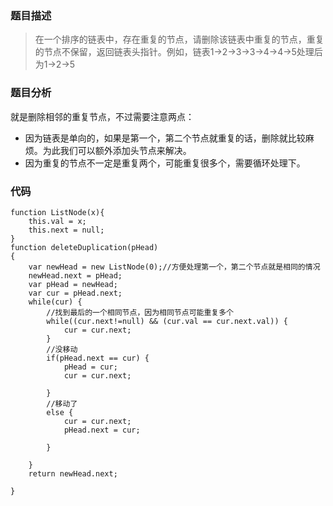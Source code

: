 ### 题目描述
> 在一个排序的链表中，存在重复的节点，请删除该链表中重复的节点，重复的节点不保留，返回链表头指针。例如，链表1->2->3->3->4->4->5处理后为1->2->5

### 题目分析
就是删除相邻的重复节点，不过需要注意两点：
- 因为链表是单向的，如果是第一个，第二个节点就重复的话，删除就比较麻烦。为此我们可以额外添加头节点来解决。
- 因为重复的节点不一定是重复两个，可能重复很多个，需要循环处理下。

### 代码
```
function ListNode(x){
    this.val = x;
    this.next = null;
}
function deleteDuplication(pHead)
{
    var newHead = new ListNode(0);//方便处理第一个，第二个节点就是相同的情况
    newHead.next = pHead;
    var pHead = newHead;
    var cur = pHead.next;
    while(cur) {
    	//找到最后的一个相同节点，因为相同节点可能重复多个
        while((cur.next!=null) && (cur.val == cur.next.val)) {
            cur = cur.next;
        }
        //没移动
        if(pHead.next == cur) {
            pHead = cur;
            cur = cur.next;
             
        }
        //移动了
        else {
            cur = cur.next;
            pHead.next = cur;
             
        }
         
    }
    return newHead.next;
     
}
```